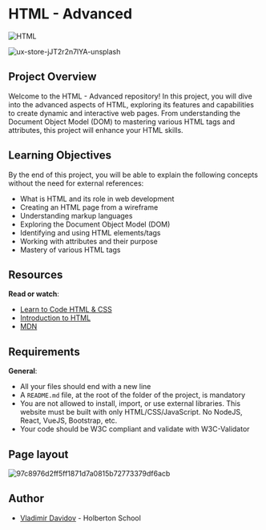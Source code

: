# HTML - Advanced

![HTML](https://img.shields.io/badge/HTML-5-blue?style=for-the-badge&logo=html5&logoColor=white)

![ux-store-jJT2r2n7lYA-unsplash](https://github.com/v-dav/holbertonschool-web-development/assets/115344057/9a5d0477-1113-49a0-b837-6770f64c27a2)

## Project Overview

Welcome to the HTML - Advanced repository! In this project, you will dive into the advanced aspects of HTML, exploring its features and capabilities to create dynamic and interactive web pages. From understanding the Document Object Model (DOM) to mastering various HTML tags and attributes, this project will enhance your HTML skills.

## Learning Objectives

By the end of this project, you will be able to explain the following concepts without the need for external references:

- What is HTML and its role in web development
- Creating an HTML page from a wireframe
- Understanding markup languages
- Exploring the Document Object Model (DOM)
- Identifying and using HTML elements/tags
- Working with attributes and their purpose
- Mastery of various HTML tags

## Resources

**Read or watch**:

- [Learn to Code HTML & CSS](https://learn.shayhowe.com/html-css/)
- [Introduction to HTML](https://developer.mozilla.org/en-US/docs/Learn/HTML/Introduction_to_HTML)
- [MDN](https://developer.mozilla.org/en-US/docs/Web/HTML)

## Requirements

**General**:

- All your files should end with a new line
- A `README.md` file, at the root of the folder of the project, is mandatory
- You are not allowed to install, import, or use external libraries. This website must be built with only HTML/CSS/JavaScript. No NodeJS, React, VueJS, Bootstrap, etc.
- Your code should be W3C compliant and validate with W3C-Validator

## Page layout

![97c8976d2ff5ff1871d7a0815b72773379df6acb](https://github.com/v-dav/holbertonschool-web-development/assets/115344057/d8be1bb7-45d9-4134-b72a-379727c1744c)


## Author

- [Vladimir Davidov](https://github.com/v-dav) - Holberton School

